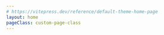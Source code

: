 ```yaml
---
# https://vitepress.dev/reference/default-theme-home-page
layout: home
pageClass: custom-page-class
---
```

